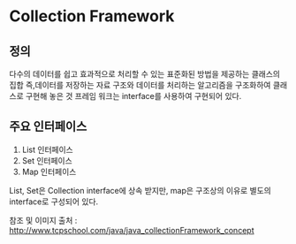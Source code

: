 # Collection Framework
## 정의
다수의 데이터를 쉽고 효과적으로 처리할 수 있는 표준화된 방법을 제공하는 클래스의 집합
즉,데이터를 저장하는 자료 구조와 데이터를 처리하는 알고리즘을 구조화하여 클래스로 구현해 놓은 것
프레임 워크는 interface를 사용하여 구현되어 있다.

## 주요 인터페이스
1. List 인터페이스
2. Set 인터페이스
3. Map 인터페이스

List, Set은 Collection interface에 상속 받지만, map은 구조상의 이유로 별도의 interface로 구성되어 있다.





참조 및 이미지 출처 : http://www.tcpschool.com/java/java_collectionFramework_concept